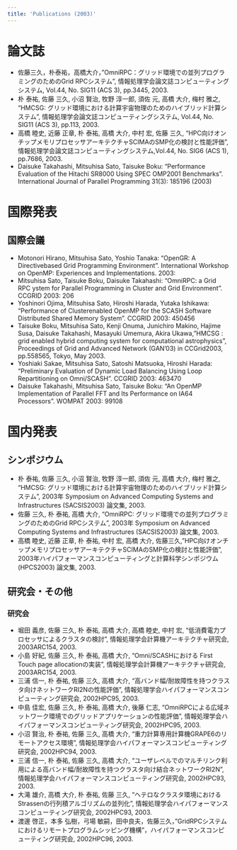 ```yaml
---
title: 'Publications (2003)'
---
```


# 論文誌
- 佐藤三久，朴泰祐，高橋大介，”OmniRPC：グリッド環境での並列プログラミングのためのGrid RPCシステム”, 情報処理学会論文誌コンピューティングシステム, Vol.44, No. SIG11 (ACS 3), pp.3445, 2003.
- 朴 泰祐, 佐藤 三久, 小沼 賢治, 牧野 淳一郎, 須佐 元, 高橋 大介, 梅村 雅之, “HMCSG: グリッド環境における計算宇宙物理のためのハイブリッド計算システム”, 情報処理学会論文誌コンピューティングシステム, Vol.44, No. SIG11 (ACS 3), pp.113, 2003.
- 高橋 睦史, 近藤 正章, 朴 泰祐, 高橋 大介, 中村 宏, 佐藤 三久, “HPC向けオンチップメモリプロセッサアーキテクチャSCIMAのSMP化の検討と性能評価”, 情報処理学会論文誌コンピューティングシステム,Vol.44, No. SIG6 (ACS 1), pp.7686, 2003.
- Daisuke Takahashi, Mitsuhisa Sato, Taisuke Boku: “Performance Evaluation of the Hitachi SR8000 Using SPEC OMP2001 Benchmarks”. International Journal of Parallel Programming 31(3): 185196 (2003)

# 国際発表
## 国際会議
- Motonori Hirano, Mitsuhisa Sato, Yoshio Tanaka: “OpenGR: A Directivebased Grid Programming Environment”. International Workshop on OpenMP: Experiences and Implementations. 2003:
- Mitsuhisa Sato, Taisuke Boku, Daisuke Takahashi: “OmniRPC: a Grid RPC ystem for Parallel Programming in Cluster and Grid Environment”. CCGRID 2003: 206
- Yoshinori Ojima, Mitsuhisa Sato, Hiroshi Harada, Yutaka Ishikawa: “Performance of Clusterenabled OpenMP for the SCASH Software Distributed Shared Memory System”. CCGRID 2003: 450456
- Taisuke Boku, Mitsuhisa Sato, Kenji Onuma, Junichiro Makino, Hajime Susa, Daisuke Takahashi, Masayuki Umemura, Akira Ukawa,”HMCSG : grid enabled hybrid computing system for computational astrophysics”, Proceedings of Grid and Advanced Network (GAN’03) in CCGrid2003, pp.558565, Tokyo, May 2003.
- Yoshiaki Sakae, Mitsuhisa Sato, Satoshi Matsuoka, Hiroshi Harada: “Preliminary Evaluation of Dynamic Load Balancing Using Loop Repartitioning on Omni/SCASH”. CCGRID 2003: 463470
- Daisuke Takahashi, Mitsuhisa Sato, Taisuke Boku: “An OpenMP Implementation of Parallel FFT and Its Performance on IA64 Processors”. WOMPAT 2003: 99108


# 国内発表
## シンポジウム
- 朴 泰祐, 佐藤 三久, 小沼 賢治, 牧野 淳一郎, 須佐 元, 高橋 大介, 梅村 雅之, “HMCSG: グリッド環境における計算宇宙物理のためのハイブリッド計算システム”, 2003年 Symposium on Advanced Computing Systems and Infrastructures (SACSIS2003) 論文集, 2003.
- 佐藤 三久, 朴 泰祐, 高橋 大介, “OmniRPC: グリッド環境での並列プログラミングのためのGrid RPCシステム”, 2003年 Symposium on Advanced Computing Systems and Infrastructures (SACSIS2003) 論文集, 2003.
- 高橋 睦史, 近藤 正章, 朴 泰祐, 中村 宏, 高橋 大介, 佐藤三久,”HPC向けオンチップメモリプロセッサアーキテクチャSCIMAのSMP化の検討と性能評価”, 2003年ハイパフォーマンスコンピューティングと計算科学シンポジウム (HPCS2003) 論文集, 2003.


## 研究会・その他
### 研究会
- 堀田 義彦, 佐藤 三久, 朴 泰祐, 高橋 大介, 高橋 睦史, 中村 宏, “低消費電力プロセッサによるクラスタの検討”, 情報処理学会計算機アーキテクチャ研究会, 2003ARC154, 2003.
- 小島 好紀, 佐藤 三久, 朴 泰祐, 高橋 大介, “Omni/SCASHにおける First Touch page allocationの実装”, 情報処理学会計算機アーキテクチャ研究会, 2003ARC154, 2003.
- 三浦 信一, 朴 泰祐, 佐藤 三久, 高橋 大介, “高バンド幅/耐故障性を持つクラスタ向けネットワークRI2Nの性能評価”, 情報処理学会ハイパフォーマンスコンピューティング研究会, 2002HPC95, 2003.
- 中島 佳宏, 佐藤 三久, 朴 泰祐, 高橋 大介, 後藤 仁志, “OmniRPCによる広域ネットワーク環境でのグリッドアプリケーションの性能評価”, 情報処理学会ハイパフォーマンスコンピューティング研究会, 2002HPC95, 2003.
- 小沼 賢治, 朴 泰祐, 佐藤 三久, 高橋 大介, “重力計算専用計算機GRAPE6のリモートアクセス環境”, 情報処理学会ハイパフォーマンスコンピューティング研究会, 2002HPC94, 2003.
- 三浦 信一, 朴 泰祐, 佐藤 三久, 高橋 大介, “ユーザレベルでのマルチリンク利用による高バンド幅/耐故障性を持つクラスタ向け結合ネットワークRI2N”, 情報処理学会ハイパフォーマンスコンピューティング研究会, 2002HPC93, 2003.
- 大滝 雄介, 高橋 大介, 朴 泰祐, 佐藤 三久, “ヘテロなクラスタ環境におけるStrassenの行列積アルゴリズムの並列化”, 情報処理学会ハイパフォーマンスコンピューティング研究会, 2002HPC93, 2003.
- 渡邊 啓正，本多 弘樹，弓場 敏嗣，田中良夫，佐藤三久，”GridRPCシステムにおけるリモートプログラムシッピング機構”，ハイパフォーマンスコンピューティング研究会, 2002HPC96, 2003.
